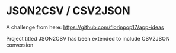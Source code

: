 # JSON2CSV / CSV2JSON

A challenge from here: https://github.com/florinpop17/app-ideas

Project titled JSON2CSV has been extended to include CSV2JSON conversion
